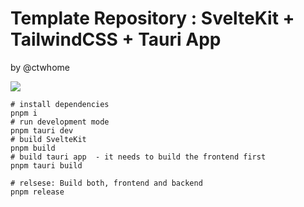 # Template Repository : SvelteKit + TailwindCSS + Tauri App

by @ctwhome

![](https://user-images.githubusercontent.com/4195550/175829846-f7b8ea08-8c61-4a79-b33a-785cb98397a4.png)

```shell
# install dependencies
pnpm i
# run development mode
pnpm tauri dev
# build SvelteKit
pnpm build
# build tauri app  - it needs to build the frontend first
pnpm tauri build

# relsese: Build both, frontend and backend
pnpm release
```
